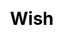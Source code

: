 ---
title: Wish
layout: wish/wish
description: Candlelight flickers, meteors streak across the sky, and beautiful wishes are made in the wishing pool.
js: ["js/secret/wish/parameter.js", "js/secret/wish/wish.js"]
css: ["css/secret/wish/wish.css"]
---